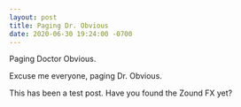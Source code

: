 ```yaml
---
layout: post
title: Paging Dr. Obvious
date: 2020-06-30 19:24:00 -0700
---
```


Paging Doctor Obvious.

Excuse me everyone, paging Dr. Obvious.

This has been a test post. Have you found the Zound FX yet?


